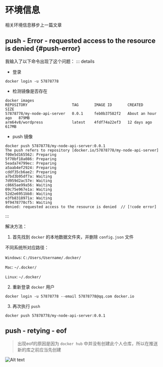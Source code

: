 # 环境信息
相关环境信息移步上一篇文章

## push - Error - requested access to the resource is denied {#push-error}
我输入了以下命令出现了这个问题：
::: details
- 登录
```
docker login -u 57878778
```
- 检测镜像是否存在
```txt{1}
docker images
REPOSITORY                    TAG       IMAGE ID       CREATED             SIZE
57878778/my-node-api-server   0.0.1     feb0b37582f2   About an hour ago   879MB
arm64v8/wordpress             latest    4fdf74a22ef3   12 days ago         617MB
```
- push 镜像
```txt{1}
docker push 57878778/my-node-api-server:0.0.1
The push refers to repository [docker.io/57878778/my-node-api-server]
f00e5d165562: Preparing 
5f70bf18a086: Preparing 
5eada74799ec: Preparing 
a5aab4ef2924: Preparing 
cddf35cb6ae2: Preparing 
a7bd3b95df7a: Waiting 
7d959d2ac57e: Waiting 
c8665ae99a56: Waiting 
09c75e967e1a: Waiting 
52d2e6951bb8: Waiting 
e3fb8318971a: Waiting 
9f9478778cf5: Waiting 
denied: requested access to the resource is denied  // [!code error]
```
:::

解决方法：
1. 首先找到 `docker` 的本地数据文件夹，并删除 `config.json` 文件

不同系统所对应路径：

`Windows`: `C:/Users/Username/.docker/`

`Mac`: `~/.docker/`

`Linux`: `~/.docker/`

2. 重新登录 `docker` 用户
```
docker login -u 57878778 --email 57878778@qq.com docker.io
```

3. 再次执行 `push`
```
docker push 57878778/my-node-api-server:0.0.1
```


## push - retying - eof
>出现eof的原因是因为 `docker hub` 中并没有创建此个人仓库，所以在推送新的库之前应当先创建

![Alt text](/docker/push-eof.png)